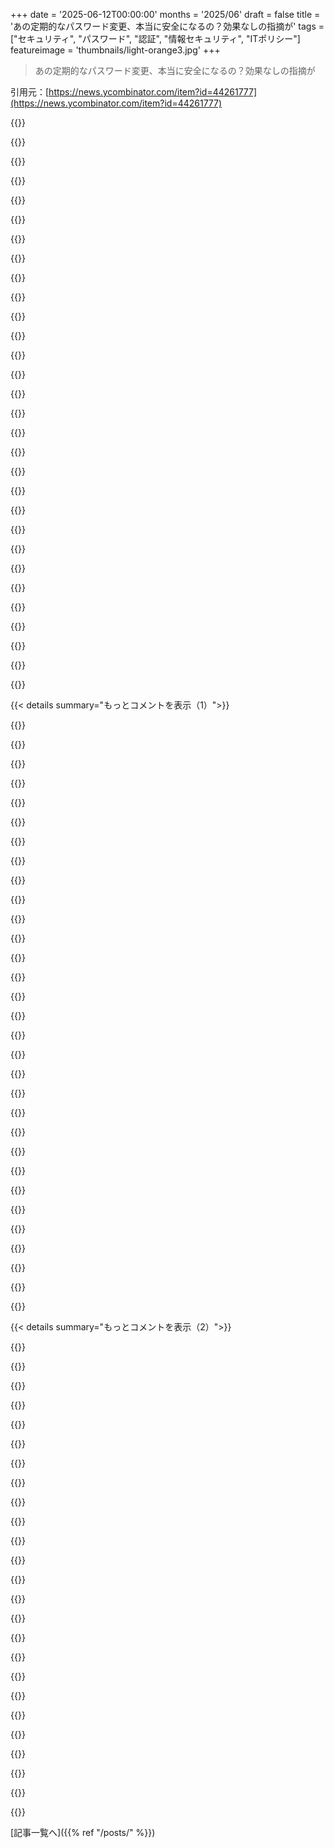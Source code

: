 +++
date = '2025-06-12T00:00:00'
months = '2025/06'
draft = false
title = 'あの定期的なパスワード変更、本当に安全になるの？効果なしの指摘が'
tags = ["セキュリティ", "パスワード", "認証", "情報セキュリティ", "ITポリシー"]
featureimage = 'thumbnails/light-orange3.jpg'
+++

> あの定期的なパスワード変更、本当に安全になるの？効果なしの指摘が

引用元：[https://news.ycombinator.com/item?id=44261777](https://news.ycombinator.com/item?id=44261777)




{{<matomeQuote body="強制的なパスワード変更はユーザーをロックアウトさせがちで、ITに連絡するのも大変。NISTやMicrosoftも非推奨なのに多くの企業が続けてる。ITやセキュリティ関係者にとっては、まだ権威ある情報源と見られてないのかもね。＞ Verifiers SHOULD NOT require memorized secrets to be changed arbitrarily (e.g., periodically)<br>https://pages.nist.gov/800-63-3/sp800-63b.html<br>Or by Microsoft＞ Password expiration requirements do more harm than good...<br>https://learn.microsoft.com/en-us/microsoft-365/admin/misc/p..." userName="montebicyclelo" createdAt="2025/06/12 23:02:00" color="#ff33a1">}}




{{<matomeQuote body="みんなパスワードの最後に変更年月つけてない？例：PascalCasePassphraseGoesHere2025-06。これなら文字、数字、特殊文字の要件も満たすし、履歴にも引っかからないし、管理も楽。でもセキュリティには全然意味ないんだよね！Password2025-06とかでも通っちゃうでしょ。" userName="SAI_Peregrinus" createdAt="2025/06/13 01:00:44" color="#38d3d3">}}




{{<matomeQuote body="じゃあ俺の全アカウントは1234abcd@にしとくわ。" userName="throwaway843" createdAt="2025/06/12 23:11:59" color="">}}




{{<matomeQuote body="パスワード定期変更は結局1234abcd@ → 1234abcd@1とかになるだけ。企業なら最低30文字で、単純な繰り返し禁止だけにして、パスフレーズ使わせたりSSO、パスキー、パスワードマネージャーで入力回数減らす方が絶対良いね。忘れたら紙に書いて金庫に入れときゃいいじゃん？”金庫持ってない？金庫買えよ！”ってビフ・タネンも言ってたし。" userName="xp84" createdAt="2025/06/12 23:31:23" color="#ff5733">}}




{{<matomeQuote body="俺はキーチェーンに完全に新しいパスワードを作らせてるよ。なんでか知らないけど、実際にタイピングしなきゃいけないパスワード以外は、雇い主みんなこの馬鹿げた要求してくるんだよね。" userName="deathanatos" createdAt="2025/06/13 02:15:38" color="">}}




{{<matomeQuote body="昔の雇い主はパスワード認証のSSHを要求してて、SSHキーは許さなかったんだ。なぜならSSHキーにパスフレーズを強制できないからって、オプションごとオフにしたんだよ。PCI要件かなんかだって言ってたな。" userName="bisby" createdAt="2025/06/13 04:43:06" color="">}}




{{<matomeQuote body="定期変更の要求はITからじゃないんだ。監査チェックリストにあることが多くて、保険料とか手数料安くしたり、侵害時にちゃんとやってましたって見せる証拠にしたい経営幹部がいたりする。実装側も要求側も悪いアイデアって分かってるんだけど、組織の政治とかインセンティブ的に従う方が個人にとって安全なんだよ。" userName="chillfox" createdAt="2025/06/13 12:42:31" color="#45d325">}}




{{<matomeQuote body="個人的に”古いパスワードからX文字以上変えなきゃダメ”っていうパスワード変更要件を経験したことがあるよ。" userName="repeekad" createdAt="2025/06/13 01:50:22" color="#ff33a1">}}




{{<matomeQuote body="もし俺のパスワードが漏洩してないなら、プロバイダが変更しろって思うのはどうかしてるけど、なぜかこれがまだ標準的なやり方なんだよな、全く意味不明な理由で。" userName="thousand_nights" createdAt="2025/06/12 23:34:34" color="#ff33a1">}}




{{<matomeQuote body="この前うちのサイバー担当の人に定期変更の話を持ち出したら、PCI標準がパスワードローテーションを要求してるって言われたよ。だからどの監査人を気にするかによるね。" userName="flerchin" createdAt="2025/06/12 23:35:30" color="#38d3d3">}}




{{<matomeQuote body="なんか変な計算でさ、パスワードって新しく生成した方が、 brute force 攻撃に晒される時間が短いから安全だって言うんだって。俺は信じないけど、一部のマニアな人たちはそう思ってるらしいよ。" userName="dcow" createdAt="2025/06/13 00:42:46" color="">}}




{{<matomeQuote body="昔さ、パスワードをランダムに何回か変更してから元のパスワードに戻すスクリプトを書いたんだ。これが完璧に機能したんだよね。" userName="pcardoso" createdAt="2025/06/13 08:38:29" color="">}}




{{<matomeQuote body="この要件はさ、 PCI DSS のセクション8.3.9にあるんだけどね、シングルファクター認証の実装にしか適用されないんだ。二要素認証だとこの要件はなくなるよ。[0] https://docs-prv.pcisecuritystandards.org/PCI%20DSS/Standard..." userName="clwg" createdAt="2025/06/12 23:56:43" color="#ff5733">}}




{{<matomeQuote body="証券会社とか銀行はさ、残念ながらまだこれをやる必要があるんだよね…誰かこれなんとかしてくれないかな :([0] https://www.finra.org/filing-reporting/entitlement/password-..." userName="throwaway72046" createdAt="2025/06/13 00:23:44" color="#ff5c5c">}}




{{<matomeQuote body="もうさ、マジでうざかったから、パスワードリセットするたびに文字を1文字ずつ付け足してたよ -＞ aからzまでね。ありがたいことに、今の会社はパスワードを過去3年間も変更させてくれてないんだ。" userName="free652" createdAt="2025/06/13 00:27:42" color="">}}




{{<matomeQuote body="そういうのを防ぐために、パスワードを一日一回以上変更できないようにするポリシーがあるんだよ。いくつかの場所でこれに遭遇したことがあるな。" userName="claudex" createdAt="2025/06/13 09:02:12" color="">}}




{{<matomeQuote body="＞パスワードの長さが12～15文字なら、180日間有効＞パスワードの長さが16～32文字なら、365日間有効狂気だね。" userName="Mtinie" createdAt="2025/06/13 01:19:25" color="">}}




{{<matomeQuote body="これってさ、パスワードをどこかに平文で保存する必要があるんじゃないの？それってそもそももっと危険な考え方だよね？" userName="lytedev" createdAt="2025/06/13 01:41:21" color="#45d325">}}




{{<matomeQuote body="いや、言わないで。30文字も打ちたくないよ。バカな奴にはどうせ効かないし、本当に必要な人にも効果ない。1234567890a1234567890@1234567890<br>これでいい？ いや、打つの長くなるだけ。賢くない奴のために、賢い奴の生活を悪くしてもダメなんだよ。賢い奴が面倒になって、一番簡単なことをするだけになるんだから。" userName="tharkun__" createdAt="2025/06/13 00:24:39" color="#45d325">}}




{{<matomeQuote body="最近はPCIで多要素認証が求められるからね。だから、SSHパスワードもパスワードと最後にOTPを組み合わせる形になることが多いと思うよ。" userName="yardstick" createdAt="2025/06/13 05:12:26" color="">}}




{{<matomeQuote body="「わいせつな言葉や下品な言葉を含んではいけません」っていうルール、大嫌いなんだよ。パスワードマネージャーが文字の羅列を作る時に、たまたま「fuck」とか含んじゃう可能性だってゼロじゃないでしょ。" userName="lofties" createdAt="2025/06/13 04:55:03" color="">}}




{{<matomeQuote body="「信じない」っていうけど、信じなきゃいけない、それは本当のことなんだよ。君はそれが最大の脅威じゃないと思ってるか、あるいはそれを軽減するための対策（例えば、覚えやすいように一時的なパスワードパターンを使うとか）の方が病気よりもひどいと思ってるだけだ。" userName="fsckboy" createdAt="2025/06/13 01:18:56" color="">}}




{{<matomeQuote body="古いパスワードの履歴を記録して、それを再利用できないようにするシステムもあるよね。" userName="eqvinox" createdAt="2025/06/13 13:23:37" color="">}}




{{<matomeQuote body="過去30回分の古いパスワードの履歴を記録するだけでなく、それらに似ているパスワードもすべて拒否するシステムが好きだよ。それはつまり、システム上のどこかにすべてのパスワードのリストを平文か可逆暗号化された状態で保存してるってことだ。ハッカーがそのデータベースをダンプできたら、まさに金鉱だね。" userName="jandrese" createdAt="2025/06/13 17:40:48" color="#38d3d3">}}




{{<matomeQuote body="宇宙の絶対的な法則だよ。「なんでこんなバカげたことが起きたんだ？ ああ、また金か。」" userName="ToucanLoucan" createdAt="2025/06/13 13:18:28" color="">}}




{{<matomeQuote body="よく知らない人のために詳しく言うと、それはどこかにパスワードを平文で保存してるってことだよ。" userName="klysm" createdAt="2025/06/13 02:53:40" color="">}}




{{<matomeQuote body="これは君には不正に見えないかもしれないけど、そうじゃないんだ。「誰かのSSHキーを手に入れる」って話は、HNみたいな場所では「脆弱性」じゃないからあまり聞かないけど、攻撃者がシステムに侵入して次の一手としてピボットするために、実際の集中的な攻撃ではごく普通で重要な部分なんだ。攻撃者が最初にチェックすることの一つだよ、まさに高確率で見つかって、見つかれば高リターンだからだ。これは非常に深刻な脅威だけど、あまり聞かないだけだよ。例えば、「sudoersファイルにパスワードなしでrootに昇格できる穴があった」なんて話は、実際の多くの侵入の主要な部分だけど、あまり聞かないのと似てるね。俺はパスワードなしのSSHキーが攻撃プロセスの一部だったケースを複数知ってる。だからそれは本当に正当な問題で、それらをオフにするのはセキュリティシアターじゃなくて、セキュリティ体制に実際の影響があるんだ。最近はログインプロセスの一部として物理トークンとか、他の認証を加えることで解決されてるよ。" userName="jerf" createdAt="2025/06/13 13:59:22" color="#ff33a1">}}




{{<matomeQuote body="だからパスフレーズを推奨するんだよ。30文字要求でも、3～4単語と区切り文字があればずっと楽になるだろ。入力するのも速いしね。" userName="MrDrMcCoy" createdAt="2025/06/13 00:57:30" color="">}}




{{<matomeQuote body="パスワードが20桁から30桁になっても、ぶっちゃけ安全性に大した違いはないと思うんだよね。それより、めっちゃ長いパスワードを毎日打つ方が大変だし、打ち間違えたりするからマジ手間なんだよ。" userName="Retric" createdAt="2025/06/12 23:37:11" color="">}}




{{<matomeQuote body="だからApple製品嫌いなんだよ。<br>Apple製品全部そう、一つだけじゃないんだ。MacでTouch ID設定してApp StoreにAppleアカウントでログインしてるのに、アプリをインストールしようとするたびに何度もパスワード聞かれるんだよね。Touch IDを使わせてくれない。無料アプリでもこうだから、もう十分すぎるくらい馬鹿げてるのにさらに意味不明。<br>嫁のiPhoneでも少しこれ見たよ。何年も経ってもAppleは全然変わってないなって感じ。Touch IDでロックしてるスマホなのに、アプリをインストールする時にパスワードを何度も何度もランダムに要求してくるんだ。特にスマホをリセットして最初からやり直す時なんか、Appleのパスワードを繰り返し聞いてくるんだよ。" userName="princevegeta89" createdAt="2025/06/12 20:21:09" color="#ff33a1">}}




{{< details summary="もっとコメントを表示（1）">}}

{{<matomeQuote body="Appleサービスを非Appleデバイスで使うともっと最悪だよ。icloud.comにログインする時、”このデバイスを信頼”を何度クリックしても、次の日にはパスワード＋ワンタイムコードのめんどくさい手続きをまたやらせてくる。<br>もう一つの意味不明なイライラは、支払いとかアプリインストールの時にFace IDが失敗した場合（ベッドで寝てる時とかサングラスかけてる時とか、しょっちゅう失敗するけど）、PINに戻らずにAppleアカウントのパスワード入力を求めてくること。なんで？そして、その画面だとパスワードマネージャーを開く方法がないから、一旦全部キャンセルするしかないんだ。レジとかでやるとマジ楽しい経験になるね…。" userName="paxys" createdAt="2025/06/12 20:23:41" color="#45d325">}}




{{<matomeQuote body="あと、iPhoneをMacに繋いで同期するたびに、MacとiPhoneの両方で”このデバイスを信頼”って聞いてくるんだよ。”はい”をクリックしても、次やるときまた聞かれるんだ。" userName="socalgal2" createdAt="2025/06/12 20:31:47" color="">}}




{{<matomeQuote body="たまに（私の場合週に1、2回くらい）パスワードを要求されるのは別に驚かないよ。そうしないとみんなパスワード忘れて問い合わせしまくるだろうからね。私が問題だと思うのは、誰がそのパスワードを求めてるのか、その理由も説明しないこと。それに、こっちが何か操作したわけでもないのに急にプロンプトが出るんだ。Appleはこれで、要求されたら何も考えずにパスワードを入力するようみんなを慣らしてるんだよ。なんでこんな馬鹿げてて危険で逆効果なことしてんだ？" userName="CamperBob2" createdAt="2025/06/12 20:47:02" color="#38d3d3">}}




{{<matomeQuote body="物を確実に覚えるってのは、たぶんコンピューターサイエンスで一番解決できない問題なんだろうね。広告以外はさ。広告はデバイス移行したり初期化したりしても完璧に機能して覚えてるのに。" userName="grishka" createdAt="2025/06/12 20:36:42" color="">}}




{{<matomeQuote body="うちの子供が使ってる、すごく古いiPadがあってさ。iOS 10.3で止まってるんだ。あと、パスワードマネージャーも使えない。ブラウザが古いからウェブサイトも開けないし（32-bitアプリ）、パスワードマネージャーのアプリもこの古いデバイス用には作られてないんだ。だからAppleは私がApp Storeアプリを使うたびに50文字以上のパスワードを入力させようとしてくる。マジで苦痛だよ。" userName="sircastor" createdAt="2025/06/12 20:41:20" color="">}}




{{<matomeQuote body="他のデバイスで既に承認してるのに、なんでコードを入力する必要があるんだよ？この流れ全体がおかしいだろ。Appleは自己保身のためにやってんのかね。" userName="mlinhares" createdAt="2025/06/12 21:11:51" color="">}}




{{<matomeQuote body="Microsoftのクソも同じくらい壊れてるね。ログインするたびに、”覚えるか”、”今後この質問をしないか”って聞いてくるんだけど、そこで何と答えても全く何も変わらないんだ。" userName="thyristan" createdAt="2025/06/12 20:56:52" color="">}}




{{<matomeQuote body="みんなが持つべきパスワードは、覚えるのが不可能なほどめちゃくちゃ複雑なやつだよ。セキュリティは生体IDにあるんだ。生体IDがあるデバイスを使ってる限り、ログインパスワード以外、人が何かを覚える必要なんてないんだよ。そして、知ってる限り今売ってるAppleデバイスはほぼ全部生体ID付いてる。iCloudだけが定期的に生体IDの機能をダメにしてきて、マジうざいんだ。" userName="carlosjobim" createdAt="2025/06/12 21:38:13" color="#45d325">}}




{{<matomeQuote body="2025年にもなればさ、Apple製じゃないデバイスでAppleアカウント使うのって、Apple的にはあんまり歓迎されない方向になるんじゃないかな。" userName="whiplash451" createdAt="2025/06/12 22:24:15" color="">}}




{{<matomeQuote body="そうそう、わかる。MicrosoftがOutlookアプリでコード入れさせるのも同じ理由だよ。みんなちゃんと読まずにOK押しちゃうからさ（特に変な電話かかってきてるときとか）。あれでうっかりミスを防いでるんだよ。" userName="reddalo" createdAt="2025/06/12 21:28:42" color="">}}




{{<matomeQuote body="そうそう、参考になるかもしれないけど、50文字とかの超長いパスワードでも、ちゃんとした16文字のやつと比べてセキュリティ的に有利ってことはないよ。" userName="paxys" createdAt="2025/06/12 20:51:09" color="#38d3d3">}}




{{<matomeQuote body="「このデバイスを信頼する」って表示、あれ現代のエレベーターの「閉ボタン」だと思わない？つい押しちゃうけど、意味あるのか？みたいな。" userName="apitman" createdAt="2025/06/13 00:05:45" color="">}}




{{<matomeQuote body="ほとんどのサービスで複雑なパスワード強制されるじゃん？なのにアカウント作る時とか、コピペもできなくして手入力させたりさ。サービス側は「セキュリティのためならユーザー減ってもいい」って思ってる。パスワード周りの不便さ、マジで悪化してるよ。" userName="makeitdouble" createdAt="2025/06/12 21:50:32" color="#785bff">}}




{{<matomeQuote body="トラッキング防止とか広告ブロッカー無効にしてみてごらんよ。広告追跡用のクッキーとか一時データがさ、「このデバイスを信頼する」って選択をIDPがどう追跡してるか、それがわかるんだよ。" userName="count" createdAt="2025/06/12 22:02:13" color="">}}




{{<matomeQuote body="うん、あれセキュリティ的にマジやばいよね。俺は何に使うかわかんなきゃとりあえず拒否してるわ。きっと大事な機能いくつか使えてないんだろうけどね。" userName="hamburglar" createdAt="2025/06/12 21:04:23" color="">}}




{{<matomeQuote body="え、マジ？新しいデバイスにする時以外、再ログインとか求められたことないけどなー。" userName="MBCook" createdAt="2025/06/12 20:24:03" color="">}}




{{<matomeQuote body="Touch IDの設定が購入時に有効になってるか確認した？（設定 ＞ Touch IDとパスコード） もし有効にしてないと、パスワード要求されるのかもしれないね。再起動後に一度認証する必要があるけど、その後は認証が必要な場所ならほとんどTouch IDでいけるよ。" userName="sangeeth96" createdAt="2025/06/12 21:14:46" color="">}}




{{<matomeQuote body="そうだね、数字コードは意図の証明だ。理論上は「OK」とか「はい、私です」をタップするのも意図の証明のはず。でも実際は、パスワードを不正入手した奴らが、こういう通知や認証プロンプトを大量に送りつけて、最終的に「OK」させようとするのがよくある手口なんだよ、たとえ間違ってでもね。" userName="brendoelfrendo" createdAt="2025/06/12 21:40:45" color="#45d325">}}




{{<matomeQuote body="パスワード管理用の専用フックが追加される前、1PasswordがOSのどこでも好きなテキストフィールドにパスワードを「入力」できるカスタムキーボードとしてインストールされてたの覚えてる？<br>電話が他のデバイスにBTキーボードとして接続して、パスワードを入力できたら面白いかもね。BTデバイスのペアリングは面倒だから、実際の使い勝手はイマイチだろうけど、もしその部分がもっと簡単なら、かなり良い解決策になると思う。" userName="mikepurvis" createdAt="2025/06/12 21:11:04" color="">}}




{{<matomeQuote body="あと、macOSでもAndroidでも、デバイスのロック解除に時間的な要素があるんだよね。時々「Touch IDを有効にするにはパスワードが必要です」とか「追加のセキュリティが必要です、しばらくパターンを使っていません」みたいなアホらしいのが出て、無効にする方法がない。あれマジで腹立つわ。俺のデバイスなのに、何しろってんだよ。俺が指図して、デバイスは黙って従うべきだろ。リスクは自分で評価するから、余計なお世話だよ。" userName="grishka" createdAt="2025/06/12 20:29:36" color="">}}




{{<matomeQuote body="システム設定の「プライバシーとセキュリティ ＞ アクセサリを接続を許可」を見てみて。賢明なデフォルトは「毎回確認」で、たぶん君が求めているのは「新しいアクセサリは確認」だよ。" userName="daneel_w" createdAt="2025/06/12 22:12:37" color="">}}




{{<matomeQuote body="俺の理解だと、iCloudバックアップがこれを要求するんだ。他にも何が必要か誰にも分からないけどね。だから「今はしない」を押すのに気が進まないんだ。<br>Appleのセキュリティモデルが、ランダムなアプリがこういうプロンプトを勝手に表示させないようにしてくれるって信じるしかないね。" userName="CamperBob2" createdAt="2025/06/12 21:07:34" color="">}}




{{<matomeQuote body="俺も同じ挙動だね。毎日Touch IDで何回もログインしてるけど、「Touch IDを有効にするため」に週に一度くらいパスワード入力を求められる。iOSもmacOSもだ。俺にはこれは妥当な頻度だと感じるな。" userName="quesera" createdAt="2025/06/12 20:43:39" color="">}}




{{<matomeQuote body="俺のもそうだよ。設定でTouch IDを有効にしてるのに、App Storeを直近（24時間以内とか）に使ってないと、どうせいつもパスワードを要求されるんだ。Apple側のストレートなバグだろうと思うんだけど、何年も直ってないから、この時点でもう意地悪してるだけだと思うわ。だって、他の場所は全てTouch IDでいけるんだもん。これApp Store特有なんだよ。本当に、ホーム画面にパスワードマネージャーアプリを置いてる唯一の理由がこれ。他の場所は全部オートフィルされるのに、ここだけダメだから、いつも手動でAppleのパスワードをパスワードマネージャーアプリからコピーしないといけないんだよ。" userName="crazygringo" createdAt="2025/06/12 21:25:35" color="#38d3d3">}}




{{<matomeQuote body="パスワードを破られた奴らは通知や認証要求を大量に送ってくるらしいよ。正規のサービス側が過剰な再認証ばっかさせてると、ユーザーはOKとかパスコード入力を反射的に押しちゃうように慣らされて、フィッシング詐欺とかに引っかかりやすくなるんだって。<br>頻繁な再認証はむしろみんなのセキュリティを下げるみたい。" userName="mrandish" createdAt="2025/06/12 22:10:41" color="">}}




{{<matomeQuote body="ユーザーとしては生体認証でパスワード埋めるのがすっげぇ楽ちん。サービスごとに自動生成された破られにくいパスワードを使い分けられるし、もし1つ漏れても、漏れたのはそのパスワードだけ。セキュリティも使いやすさもめちゃくちゃ向上するよ。最近8年くらいで、パスワード入力時にペーストをブロックするサービスなんて見たことないし、そんなことしたらiPhoneとかAppleデバイス使ってる客は即いなくなるだろうね。商売になんないってば。" userName="carlosjobim" createdAt="2025/06/12 21:59:34" color="#45d325">}}




{{<matomeQuote body="この記事を読むべきは監査官だよ。あいつらが期待を変えない限り、監査を通さなきゃいけない多くの会社は、業界標準だけどマジでバカげたことをやり続ける羽目になるんだ。セキュリティ監査が重視される特定の分野の零細企業でもそう。俺たちの会社にも、役に立たないって分かってるけど監査官が今は譲らないからやってる対策が結構あるもん。" userName="twodave" createdAt="2025/06/12 20:40:49" color="#ff33a1">}}




{{<matomeQuote body="俺は何年もNISTのガイドラインをSOC2監査官に提示してきたんだ。リンクを示せば、いつも受け入れてくれるよ。" userName="smallerfish" createdAt="2025/06/13 00:12:34" color="#45d325">}}




{{<matomeQuote body="なるほどね。みんな忘れがちだけど、SOC2って全然技術的じゃなくて、CPA（公認会計士）が書いてるんだよ。同じ会社でも監査官が違えばSOC2の内容も変わってくる。だから“The United States of America National Institute of Standards and TechnologyがSpecial Publication 800-53 revision 5の423ページでこう言ってるぞ”って言うのが、“俺たちは正しいやり方でやってるぞ”って示すのに超有効なんだ。" userName="ShakataGaNai" createdAt="2025/06/13 18:28:52" color="#785bff">}}




{{<matomeQuote body="そうそう、何もかも先回りして網羅しようとするから、こういうことになるんだよね。監査中にいちいち説明するのは時間的に大変だから、誰も監査官に自分たちの判断を正当化しようとしないみたい。" userName="notTooFarGone" createdAt="2025/06/13 07:21:14" color="">}}

{{</details>}}




{{< details summary="もっとコメントを表示（2）">}}

{{<matomeQuote body="セキュリティコンプライアンスに関わるみんながThe Phoenix ProjectでJohnが学んだ教訓を学べたら、開発者や運用担当者は食料庫をFort Knoxみたいに扱うプレッシャーがずっと減るのにね。多くの監査官の期待に反する証拠があるだけじゃなく、コンプライアンス達成に高価なソフトウェアやネットワーク変更が全部必要ってわけじゃないんだ。<br>物理セキュリティやプロセスでもコンプライアンスはできるんだからさ。" userName="HauntedKiwi" createdAt="2025/06/13 15:02:17" color="#785bff">}}




{{<matomeQuote body="監査官がコンプライアンスのガイドラインを書いてるわけじゃないよね？ただそれを強制してるだけじゃん。<br>こういう記事を送るべきは、ガイドラインを書いてる人たちじゃないの？なんか俺、勘違いしてる？" userName="mooreds" createdAt="2025/06/13 02:18:03" color="">}}




{{<matomeQuote body="いや、君の言う通りだよ。NISTみたいな標準機関と、SOC2の基準を決めてるAICPAとかの間に絶対ギャップはあると思う。一つには単なる慣性だろうね。顧客がベンダーにそれを期待するようになったのは、特にそれがセキュリティシアターだからだよ。何か問題が起きたときに「これ、やってましたよ」って指さしできるものだからさ。" userName="twodave" createdAt="2025/06/13 13:10:31" color="#ff5733">}}




{{<matomeQuote body="セキュリティシアターだから、何かあった時に指さしできるってやつだね。そうそう、「これは良い習慣だし、チェックボックスに✓つけられて嬉しい」と「これは他人が定めた基準だけど、何かあってもこれで自分の尻を守れる」の間には残念ながら隔たりがあるんだよね。標準に頼ること自体は（食品安全とか機器認証とか）常にやってるから理解できるけど、それが万能薬みたいに見られると本当にイライラするんだよ。" userName="mooreds" createdAt="2025/06/13 14:11:50" color="">}}




{{<matomeQuote body="マジそれな！AppleとかMicrosoftにも定期パス変更オフにする設定あるのに、監査ってチェックリスト通りなだけなんだよね。実際安全かより、チェックリスト通るかだけ。だからユーザーは面倒くさがって回避して、かえってセキュリティ悪くなるんだよなー。" userName="dstroot" createdAt="2025/06/12 21:12:43" color="#45d325">}}




{{<matomeQuote body="監査人の考え方変えるのむずいよね。仕事で来てるだけだし、別にその分野に興味ないんだもん。詳しい人ってチェックリスト見てる上の人だけみたいだけど、そういう人たちも訂正するヒマなさそうだし。" userName="Henchman21" createdAt="2025/06/12 21:31:37" color="">}}




{{<matomeQuote body="結局、顧客が「これ変えてよ」って言わないとダメなんだよね。でもそれが難しい。うちの業界だと、契約取るために顧客が求める資格とかに従うしかないんだ。顧客側にもっと技術わかる人がいればいいんだけどね。大半の顧客が「いらない」って決めるまで、この監査は変わらないだろうな。" userName="twodave" createdAt="2025/06/12 22:50:51" color="#ff5c5c">}}




{{<matomeQuote body="そういう監査会社にお金払うのやめて、もっと詳しい別の会社探せば？結局、払う金に見合ったレベルの仕事しかしてくれないんだから。（まぁ、一番デカい会社は高くて人の入れ替わりも激しいから、そこより安いとこで良い担当者見つける「スイートスポット」もあるかもだけどね）" userName="nightpool" createdAt="2025/06/12 22:07:41" color="">}}




{{<matomeQuote body="自由市場なら、セキュリティに時間かけない会社始めて、倍速で半額で他の会社を潰す。で、今度はセキュリティゼロの会社に、ハックされるまで倍速で潰される、って感じか。" userName="immibis" createdAt="2025/06/12 22:19:15" color="">}}




{{<matomeQuote body="ハッキング防ぐ本当のセキュリティを「無駄」とか思っちゃダメだし、良いセキュリティなくすのを「効率アップ」とも思っちゃダメ。無駄って言葉は、7日ごとのパスワード変更みたいな、完全に意味ないことに使うべきなんだよ。" userName="spacebanana7" createdAt="2025/06/12 22:50:34" color="#ff5c5c">}}




{{<matomeQuote body="株主が次の四半期ごとの決算しか興味ないなら、良いセキュリティに投資する意味なんてないよね。" userName="catlifeonmars" createdAt="2025/06/12 23:35:48" color="">}}




{{<matomeQuote body="問題はチェックリスト使うことじゃなくて、それに「ちょくちょく再認証しろ」みたいな変な項目が入ってることみたいだね。良いものあるか、悪いものないかちゃんとチェックするのは、セキュリティ的にも統一性出すためにも良い考えだよ。もちろん、その「良い」「悪い」リストがまともで、ちゃんと使われてるかが一番大事だけど。" userName="rainsford" createdAt="2025/06/12 22:54:27" color="#38d3d3">}}




{{<matomeQuote body="記事であんま触れてないけど、悪いUXって潜在的なセキュリティの弱点なんだよね。システムが変な動きばっかしてると、フィッシングみたいな「ちょっと違う変な動き」に気づかなくなる。パスワードしょっちゅう聞かれると、何も考えず入力するクセついちゃうとかね（「ファスト＆スロー」でいうシステム1）。OSがスタートアップ分かりにくくしたり、裏で怪しいコード動かしたり、デフォルトで全部のファイルにアクセスOKとかも悪用されがち。セキュリティ詳しい人って人間の心理をあんま考えないのが一つ。もう一つはインセンティブ。ちゃんとした設計で防げたミスで問題起きても、誰が責任取るかって連鎖がない。ホントは規制でどうにかすべきだけど、自分が売るものに規制かかるのは誰だってイヤだし、規制変える時に強いのは業者側なんだよ。" userName="aljgz" createdAt="2025/06/13 00:06:17" color="#ff5733">}}




{{<matomeQuote body="これマジで良い意見だね！似たような感じで、会社で決められたやり方が面倒すぎると、「シャドウIT」とかコッソリ回避する裏ワザみたいなのがいっぱい出てくるの、すっげー見てきたわ。" userName="benrutter" createdAt="2025/06/13 04:56:38" color="#785bff">}}




{{<matomeQuote body="定期的に認証してもセキュリティはあんまり向上しないよ（有効期限がすっごく長くない限りね）。でも、ちゃんとした認証システムなら、有効期限切れかユーザーごと/デバイスごとにセッションを失効させる機能は必須だよね。実際さ、セッション失効させたいと思ってから、それが実際に使えなくなるまでの遅延の方が、どれだけ頻繁に再認証させるかより重要だと思うな。これは使ってる認証方式とか、システム構成の部品がどれだけ多いかで特に面倒になるんだ。" userName="d4mi3n" createdAt="2025/06/12 19:46:13" color="#45d325">}}




{{<matomeQuote body="それがあるからrefresh tokenがあるんだよ。実際のトークンは定期的に期限切れになるけど、クライアントは新しいのをもらうためのトークンを持ってるんだ。失効ってのは、新しいのをもらえなくすることだよ。" userName="antihero" createdAt="2025/06/12 19:58:50" color="">}}




{{<matomeQuote body="それはトークンを検証する時にセッションデータにアクセスできない場合だけ必要なことだよね。ほとんどのシステムはそうじゃないと思うな。君が「実際のトークン」って呼んでるものを使って、セッションがまだ有効かチェックすればいいんだよ。セッションデータが見えない切断されたシステムじゃない限り、2つ目のトークンを追加する必要はほとんどないよ。" userName="ars" createdAt="2025/06/12 20:46:06" color="">}}




{{<matomeQuote body="SQL DBに何も必要ないエンドポイントで、APIハンドラをDB呼び出しで始めなくていいのは、スピードがかなり向上するし、同時にSQL DBの負荷も減らせるからすごく良いね。" userName="fastball" createdAt="2025/06/13 01:40:39" color="#ff5733">}}




{{<matomeQuote body="これは単なる最適化だよ。つまり、普通のトークンの有効期限チェックじゃなくて、refresh tokenの方だけで済むってこと。でも、セッションが自然に期限切れになる前に失効させられるべきって事実は変わんないね。" userName="kevincox" createdAt="2025/06/12 23:09:19" color="">}}




{{<matomeQuote body="ネットワークがダメになった時にローカルでの作業を邪魔するのに最高のやり方だね。" userName="kevin_thibedeau" createdAt="2025/06/12 20:05:39" color="">}}




{{<matomeQuote body="定期的な認証は、みんなにそれを回避する方法を考えさせるだけだよ。パスワード書き留めたり、Google Docsに入れちゃったり、Yubikeyにservo付きのArduinoくっつけたり、SMSをEメールに転送したり、TOTPコードをWechatで送ったり、もう何でもありになっちゃうんだから。" userName="dheera" createdAt="2025/06/12 19:59:32" color="#ff33a1">}}




{{<matomeQuote body="SQL DBを直接叩くんじゃなくて、トークンをメモリにキャッシュすれば？Redisとかアプリの中にさ。トークンが期限切れになったらキャッシュを無効化すればいい（RedisにはTTLが組み込まれてるし）。ユーザーIDとトークンなんて、データ量はほんのちょっとだよ。" userName="RadiozRadioz" createdAt="2025/06/14 10:09:38" color="#38d3d3">}}




{{<matomeQuote body="短いセッション期限って、リアルタイムでトークンを失効させられないことの回避策なんだよね。これはステートレスな認証プロトコル（OAuthみたいにオフライン認証が設計思想のやつ）のせいだよ。これは連合IDの文脈で認証をスケールさせるためにこうなってるんだ。" userName="catlifeonmars" createdAt="2025/06/12 23:44:26" color="#45d325">}}




{{<matomeQuote body="この辺、ちょっと考えてたんだよね。うちの会社では、ちょっと2段階認証っぽい感じなんだ。1日に1回か多くても2回、ADFSとMFAでKeycloakにログインするんだけど、そうするとほとんどのシステムがKeycloakをOIDCプロバイダとして使うんだ。トークンの有効期限は10～15分。だからログインの手間は1日に1回くらいで済むんだけど、その代わり、VPNが必要なサービスへのアクセスは15分以内に全部失効させられるんだ。普段使ってる時はあんまり気づかないね。" userName="tetha" createdAt="2025/06/12 20:01:43" color="#ff33a1">}}

{{</details>}}



[記事一覧へ]({{% ref "/posts/" %}})
